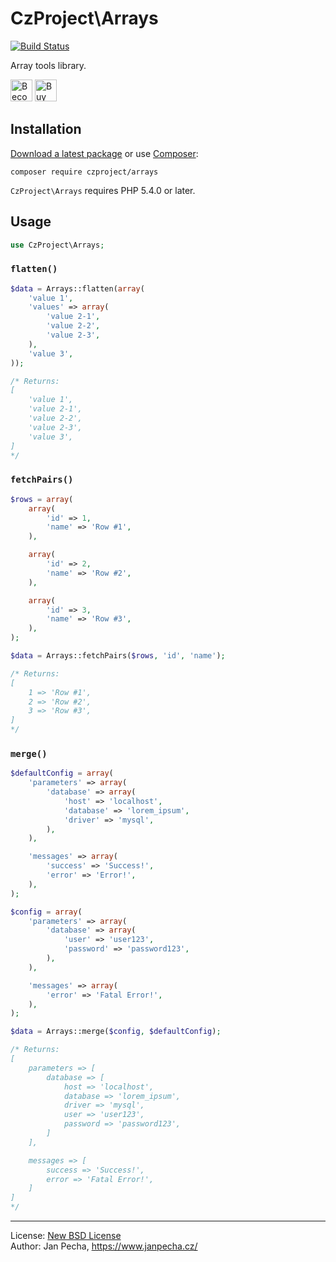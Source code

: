 
# CzProject\Arrays

[![Build Status](https://travis-ci.org/czproject/arrays.svg?branch=master)](https://travis-ci.org/czproject/arrays)

Array tools library.

<a href="https://www.patreon.com/bePatron?u=9680759"><img src="https://c5.patreon.com/external/logo/become_a_patron_button.png" alt="Become a Patron!" height="35"></a>
<a href="https://www.paypal.me/janpecha/1eur"><img src="https://buymecoffee.intm.org/img/button-paypal-white.png" alt="Buy me a coffee" height="35"></a>


## Installation

[Download a latest package](https://github.com/czproject/arrays/releases) or use [Composer](http://getcomposer.org/):

```
composer require czproject/arrays
```

`CzProject\Arrays` requires PHP 5.4.0 or later.


## Usage


``` php
use CzProject\Arrays;

```

### `flatten()`

``` php
$data = Arrays::flatten(array(
	'value 1',
	'values' => array(
		'value 2-1',
		'value 2-2',
		'value 2-3',
	),
	'value 3',
));

/* Returns:
[
	'value 1',
	'value 2-1',
	'value 2-2',
	'value 2-3',
	'value 3',
]
*/
```


### `fetchPairs()`

``` php
$rows = array(
	array(
		'id' => 1,
		'name' => 'Row #1',
	),

	array(
		'id' => 2,
		'name' => 'Row #2',
	),

	array(
		'id' => 3,
		'name' => 'Row #3',
	),
);

$data = Arrays::fetchPairs($rows, 'id', 'name');

/* Returns:
[
	1 => 'Row #1',
	2 => 'Row #2',
	3 => 'Row #3',
]
*/
```


### `merge()`

``` php
$defaultConfig = array(
	'parameters' => array(
		'database' => array(
			'host' => 'localhost',
			'database' => 'lorem_ipsum',
			'driver' => 'mysql',
		),
	),

	'messages' => array(
		'success' => 'Success!',
		'error' => 'Error!',
	),
);

$config = array(
	'parameters' => array(
		'database' => array(
			'user' => 'user123',
			'password' => 'password123',
		),
	),

	'messages' => array(
		'error' => 'Fatal Error!',
	),
);

$data = Arrays::merge($config, $defaultConfig);

/* Returns:
[
	parameters => [
		database => [
			host => 'localhost',
			database => 'lorem_ipsum',
			driver => 'mysql',
			user => 'user123',
			password => 'password123',
		]
	],

	messages => [
		success => 'Success!',
		error => 'Fatal Error!',
	]
]
*/
```

------------------------------

License: [New BSD License](license.md)
<br>Author: Jan Pecha, https://www.janpecha.cz/

